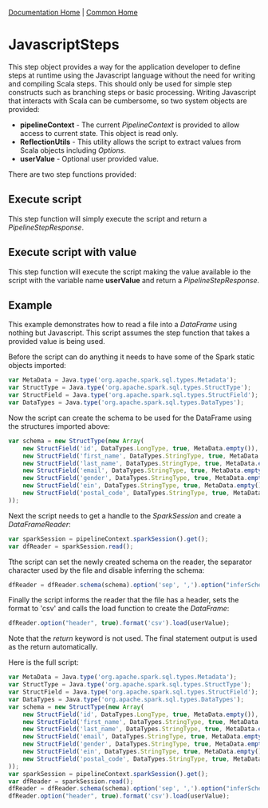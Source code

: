 [Documentation Home](../../docs/readme.md) | [Common Home](../readme.md)

# JavascriptSteps
This step object provides a way for the application developer to define steps at runtime using the Javascript language
without the need for writing and compiling Scala steps. This should only be used for simple step constructs such as 
branching steps or basic processing. Writing Javascript that interacts with Scala can be cumbersome, so two system 
objects are provided:

* **pipelineContext** - The current *PipelineContext* is provided to allow access to current state. This object is read only.
* **ReflectionUtils** - This utility allows the script to extract values from Scala objects including *Options*.
* **userValue** - Optional user provided value.

There are two step functions provided:

## Execute script 
This step function will simply execute the script and return a *PipelineStepResponse*.

## Execute script with value 
This step function will execute the script making the value available io the script with the variable name **userValue**
and return a *PipelineStepResponse*.

## Example
This example demonstrates how to read a file into a *DataFrame* using nothing but Javascript. This script assumes the 
step function that takes a provided value is being used.

Before the script can do anything it needs to have some of the Spark static objects imported:

```javascript
var MetaData = Java.type('org.apache.spark.sql.types.Metadata');
var StructType = Java.type('org.apache.spark.sql.types.StructType');
var StructField = Java.type('org.apache.spark.sql.types.StructField');
var DataTypes = Java.type('org.apache.spark.sql.types.DataTypes');
```

Now the script can create the schema to be used for the DataFrame using the structures imported above:

```javascript
var schema = new StructType(new Array(
	new StructField('id', DataTypes.LongType, true, MetaData.empty()),
	new StructField('first_name', DataTypes.StringType, true, MetaData.empty()),
	new StructField('last_name', DataTypes.StringType, true, MetaData.empty()),
	new StructField('email', DataTypes.StringType, true, MetaData.empty()),
	new StructField('gender', DataTypes.StringType, true, MetaData.empty()),
	new StructField('ein', DataTypes.StringType, true, MetaData.empty()),
	new StructField('postal_code', DataTypes.StringType, true, MetaData.empty())
));
```

Next the script needs to get a handle to the *SparkSession* and create a *DataFrameReader*:

```javascript
var sparkSession = pipelineContext.sparkSession().get();
var dfReader = sparkSession.read();
```

Tthe script can set the newly created schema on the reader, the separator character used by the file and disable 
inferring the schema:

```javascript
dfReader = dfReader.schema(schema).option('sep', ',').option("inferSchema", false)
```

Finally the script informs the reader that the file has a header, sets the format to 'csv' and calls the load function
to create the *DataFrame*:

```javascript
dfReader.option("header", true).format('csv').load(userValue);
```

Note that the *return* keyword is not used. The final statement output is used as the return automatically.

Here is the full script:

```javascript
var MetaData = Java.type('org.apache.spark.sql.types.Metadata');
var StructType = Java.type('org.apache.spark.sql.types.StructType');
var StructField = Java.type('org.apache.spark.sql.types.StructField');
var DataTypes = Java.type('org.apache.spark.sql.types.DataTypes');
var schema = new StructType(new Array(
	new StructField('id', DataTypes.LongType, true, MetaData.empty()),
	new StructField('first_name', DataTypes.StringType, true, MetaData.empty()),
	new StructField('last_name', DataTypes.StringType, true, MetaData.empty()),
	new StructField('email', DataTypes.StringType, true, MetaData.empty()),
	new StructField('gender', DataTypes.StringType, true, MetaData.empty()),
	new StructField('ein', DataTypes.StringType, true, MetaData.empty()),
	new StructField('postal_code', DataTypes.StringType, true, MetaData.empty())
));
var sparkSession = pipelineContext.sparkSession().get();
var dfReader = sparkSession.read();
dfReader = dfReader.schema(schema).option('sep', ',').option("inferSchema", false)
dfReader.option("header", true).format('csv').load(userValue);
```
